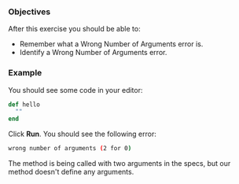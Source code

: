 <!-- { ids:[], language:'Ruby', type:'workshop', order: 2, name:'Wrong Number of Arguments Error', description:'Debug your code when a method is called with unexpected arguments.' }-->

### Objectives

After this exercise you should be able to:

- Remember what a Wrong Number of Arguments error is.
- Identify a Wrong Number of Arguments error.

### Example

You should see some code in your editor:

```ruby
def hello
  ""
end
```

Click **Run**. You should see the following error:

```bash
wrong number of arguments (2 for 0)
```

The method is being called with two arguments in the specs, but our method doesn't define any arguments.
